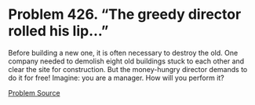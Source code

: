 # Problem 426. “The greedy director rolled his lip…”

Before building a new one, it is often necessary to destroy the old. One company needed to demolish eight old buildings stuck to each other and clear the site for construction. But the money-hungry director demands to do it for free! Imagine: you are a manager. How will you perform it?

[Problem Source](https://www.trizland.ru/tasks/1348/)